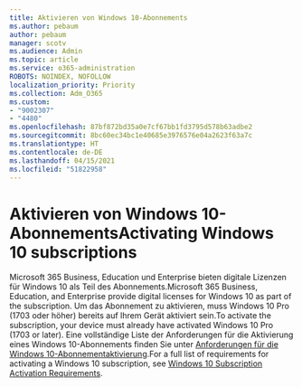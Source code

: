 ```yaml
---
title: Aktivieren von Windows 10-Abonnements
ms.author: pebaum
author: pebaum
manager: scotv
ms.audience: Admin
ms.topic: article
ms.service: o365-administration
ROBOTS: NOINDEX, NOFOLLOW
localization_priority: Priority
ms.collection: Adm_O365
ms.custom:
- "9002307"
- "4480"
ms.openlocfilehash: 87bf872bd35a0e7cf67bb1fd3795d578b63adbe2
ms.sourcegitcommit: 8bc60ec34bc1e40685e3976576e04a2623f63a7c
ms.translationtype: HT
ms.contentlocale: de-DE
ms.lasthandoff: 04/15/2021
ms.locfileid: "51822958"
---
```

# <a name="activating-windows-10-subscriptions"></a><span data-ttu-id="b971f-102">Aktivieren von Windows 10-Abonnements</span><span class="sxs-lookup"><span data-stu-id="b971f-102">Activating Windows 10 subscriptions</span></span>

<span data-ttu-id="b971f-103">Microsoft 365 Business, Education und Enterprise bieten digitale Lizenzen für Windows 10 als Teil des Abonnements.</span><span class="sxs-lookup"><span data-stu-id="b971f-103">Microsoft 365 Business, Education, and Enterprise provide digital licenses for Windows 10 as part of the subscription.</span></span> <span data-ttu-id="b971f-104">Um das Abonnement zu aktivieren, muss Windows 10 Pro (1703 oder höher) bereits auf Ihrem Gerät aktiviert sein.</span><span class="sxs-lookup"><span data-stu-id="b971f-104">To activate the subscription, your device must already have activated Windows 10 Pro (1703 or later).</span></span> <span data-ttu-id="b971f-105">Eine vollständige Liste der Anforderungen für die Aktivierung eines Windows 10-Abonnements finden Sie unter [Anforderungen für die Windows 10-Abonnementaktivierung](https://docs.microsoft.com/windows/deployment/windows-10-subscription-activation#requirements).</span><span class="sxs-lookup"><span data-stu-id="b971f-105">For a full list of requirements for activating a Windows 10 subscription, see [Windows 10 Subscription Activation Requirements](https://docs.microsoft.com/windows/deployment/windows-10-subscription-activation#requirements).</span></span>
